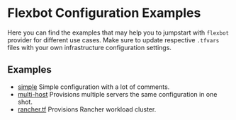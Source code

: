 # Flexbot Configuration Examples

Here you can find the examples that may help you to jumpstart with `flexbot` provider for different use cases.
Make sure to update respective `.tfvars` files with your own infrastructure configuration settings.

## Examples

* [simple](./simple.tf) Simple configuration with a lot of comments.
* [multi-host](./multi-host.tf) Provisions multiple servers the same configuration in one shot.
* [rancher.tf](./rancher.tf) Provisions Rancher workload cluster.
